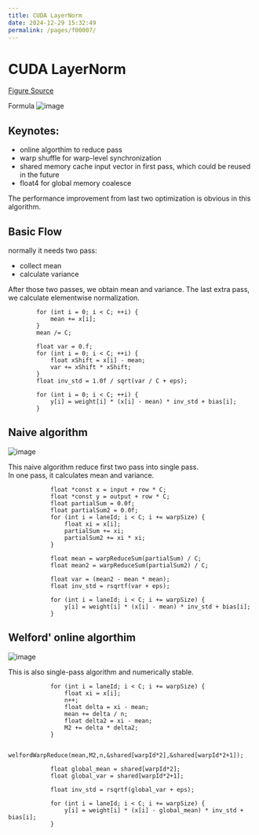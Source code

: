 ```yaml
---
title: CUDA LayerNorm
date: 2024-12-29 15:32:49
permalink: /pages/f00007/
---
```


# CUDA LayerNorm

[Figure Source](https://oneflow2020.medium.com/how-to-implement-an-efficient-layernorm-cuda-kernel-oneflow-performance-optimization-731e91a285b8)

Formula
![image](https://github.com/user-attachments/assets/b6e1011f-d52f-41e4-a5fb-9e27429a3671)

## Keynotes:
- online algorthim to reduce pass
- warp shuffle for warp-level synchronization
- shared memory cache input vector in first pass, which could be reused in the future
- float4 for global memory coalesce

The performance improvement from last two optimization is obvious in this algorithm.
 
## Basic Flow

normally it needs two pass:
- collect mean
- calculate variance

After those two passes, we obtain mean and variance.
The last extra pass, we calculate elementwise normalization.

```
        for (int i = 0; i < C; ++i) {
            mean += x[i];
        }
        mean /= C;

        float var = 0.f;
        for (int i = 0; i < C; ++i) {
            float xShift = x[i] - mean;
            var += xShift * xShift;
        }
        float inv_std = 1.0f / sqrt(var / C + eps);

        for (int i = 0; i < C; ++i) {
            y[i] = weight[i] * (x[i] - mean) * inv_std + bias[i];
        }
```

## Naive algorithm


![image](https://github.com/user-attachments/assets/8ad186d7-bc9f-4b08-8333-0a5cc649e41f)

This naive algorithm reduce first two pass into single pass.\
In one pass, it calculates mean and variance.

```
            float *const x = input + row * C;
            float *const y = output + row * C;
            float partialSum = 0.0f;
            float partialSum2 = 0.0f;
            for (int i = laneId; i < C; i += warpSize) {
                float xi = x[i];
                partialSum += xi;
                partialSum2 += xi * xi;
            }

            float mean = warpReduceSum(partialSum) / C;
            float mean2 = warpReduceSum(partialSum2) / C;

            float var = (mean2 - mean * mean);
            float inv_std = rsqrtf(var + eps);

            for (int i = laneId; i < C; i += warpSize) {
                y[i] = weight[i] * (x[i] - mean) * inv_std + bias[i];
            }
```

## Welford' online algorthim

![image](https://github.com/user-attachments/assets/cb3e0b0b-d69b-4c52-9d38-28482b045b9d)

This is also single-pass algorithm and numerically stable.

```
            for (int i = laneId; i < C; i += warpSize) {
                float xi = x[i];
                n++;
                float delta = xi - mean;
                mean += delta / n;
                float delta2 = xi - mean;
                M2 += delta * delta2;
            }

            welfordWarpReduce(mean,M2,n,&shared[warpId*2],&shared[warpId*2+1]);

            float global_mean = shared[warpId*2];
            float global_var = shared[warpId*2+1];
          
            float inv_std = rsqrtf(global_var + eps);

            for (int i = laneId; i < C; i += warpSize) {
                y[i] = weight[i] * (x[i] - global_mean) * inv_std + bias[i];
            }
```




